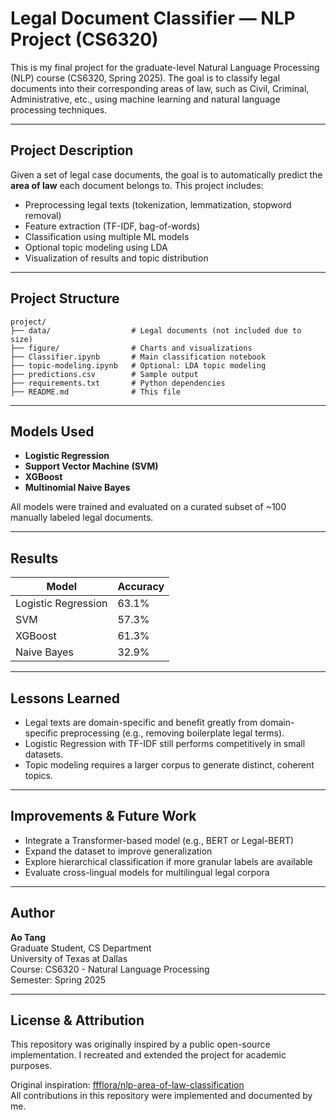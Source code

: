 #  Legal Document Classifier — NLP Project (CS6320)

This is my final project for the graduate-level Natural Language Processing (NLP) course (CS6320, Spring 2025). The goal is to classify legal documents into their corresponding areas of law, such as Civil, Criminal, Administrative, etc., using machine learning and natural language processing techniques.

---

##  Project Description

Given a set of legal case documents, the goal is to automatically predict the **area of law** each document belongs to. This project includes:
- Preprocessing legal texts (tokenization, lemmatization, stopword removal)
- Feature extraction (TF-IDF, bag-of-words)
- Classification using multiple ML models
- Optional topic modeling using LDA
- Visualization of results and topic distribution

---

##  Project Structure

```
project/
├── data/                  # Legal documents (not included due to size)
├── figure/                # Charts and visualizations
├── Classifier.ipynb       # Main classification notebook
├── topic-modeling.ipynb   # Optional: LDA topic modeling
├── predictions.csv        # Sample output
├── requirements.txt       # Python dependencies
├── README.md              # This file
```

---

##  Models Used

- **Logistic Regression**
- **Support Vector Machine (SVM)**
- **XGBoost**
- **Multinomial Naive Bayes**

All models were trained and evaluated on a curated subset of ~100 manually labeled legal documents.

---

##  Results

| Model               | Accuracy |
|--------------------|----------|
| Logistic Regression| 63.1%    |
| SVM                | 57.3%    |
| XGBoost            | 61.3%    |
| Naive Bayes        | 32.9%    |

---

##  Lessons Learned

- Legal texts are domain-specific and benefit greatly from domain-specific preprocessing (e.g., removing boilerplate legal terms).
- Logistic Regression with TF-IDF still performs competitively in small datasets.
- Topic modeling requires a larger corpus to generate distinct, coherent topics.

---

##  Improvements & Future Work

- Integrate a Transformer-based model (e.g., BERT or Legal-BERT)
- Expand the dataset to improve generalization
- Explore hierarchical classification if more granular labels are available
- Evaluate cross-lingual models for multilingual legal corpora

---

##  Author

**Ao Tang**  
Graduate Student, CS Department  
University of Texas at Dallas  
Course: CS6320 - Natural Language Processing  
Semester: Spring 2025

---

##  License & Attribution

This repository was originally inspired by a public open-source implementation. I recreated and extended the project for academic purposes.

Original inspiration: [ffflora/nlp-area-of-law-classification](https://github.com/ffflora/nlp-area-of-law-classification)  
All contributions in this repository were implemented and documented by me.
